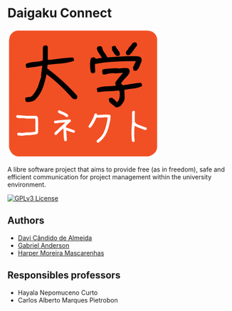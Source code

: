 

# Daigaku Connect

![](https://github.com/ICEI-PUC-Minas-PMGCC-TI/daigaku-connect/blob/main/source/logo.png?raw=true)

A libre software project that aims to provide free (as in freedom), safe and efficient communication for project management within the university environment.

[![GPLv3 License](https://img.shields.io/badge/License-GPL%20v3-yellow.svg)](https://www.gnu.org/licenses/gpl-3.0.en.html) 

## Authors

- [Davi Cândido de Almeida](https://github.com/DaviKandido)
- [Gabriel Anderson](https://github.com/gonafritas)
- [Harper Moreira Mascarenhas](https://github.com/harperbolic)


## Responsibles professors

* Hayala Nepomuceno Curto
* Carlos Alberto Marques Pietrobon
